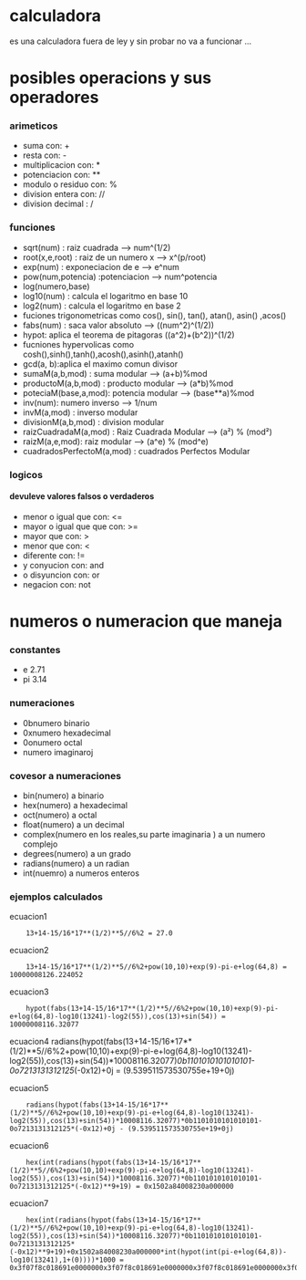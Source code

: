 # calculadora

es una calculadora fuera de ley y sin probar no va a funcionar ...

# posibles operacions y sus operadores 
### arimeticos
* suma con: +
* resta con: -
* multiplicacion con: *
* potenciacion con: **
* modulo o residuo con: %
* division entera con: //
* division decimal : /
### funciones
* sqrt(num) : raiz cuadrada --> num^(1/2) 
* root(x,e,root) : raiz de un numero x --> x^(p/root)
* exp(num) : exponeciacion de e --> e^num
* pow(num,potencia) :potenciacion --> num^potencia 
* log(numero,base)
* log10(num) : calcula el logaritmo en base 10
* log2(num) : calcula el logaritmo en base 2
* fuciones trigonometricas como cos(), sin(), tan(), atan(), asin() ,acos()
* fabs(num) : saca valor absoluto --> ((num^2)^(1/2)) 
* hypot: aplica el teorema de pitagoras ((a^2)+(b^2))^(1/2)
* fucniones hypervolicas como cosh(),sinh(),tanh(),acosh(),asinh(),atanh()
* gcd(a, b):aplica el maximo comun divisor
* sumaM(a,b,mod) : suma modular --> (a+b)%mod
* productoM(a,b,mod) : producto modular  --> (a*b)%mod 
* poteciaM(base,a,mod): potencia modular --> (base**a)%mod
* inv(num): numero inverso --> 1/num
* invM(a,mod) : inverso modular 
* divisionM(a,b,mod) : division modular
* raizCuadradaM(a,mod) : Raiz Cuadrada Modular --> (a²) % (mod²)
* raizM(a,e,mod): raiz modular --> (a^e) % (mod^e)
* cuadradosPerfectoM(a,mod) : cuadrados Perfectos Modular
### logicos 
#### devuleve valores falsos o verdaderos
* menor o igual que con: <=
* mayor o igual que que con: >=
* mayor que con: >
* menor que con: <
* diferente con: !=
* y conyucion con: and
* o disyuncion con: or
* negacion con: not
# numeros o numeracion que maneja
### constantes
* e 2.71
* pi 3.14
### numeraciones 
* 0bnumero binario
* 0xnumero hexadecimal
* 0onumero octal
* numero imaginaroj
### covesor a numeraciones
* bin(numero) a binario
* hex(numero) a hexadecimal
* oct(numero) a octal
* float(numero) a un decimal
* complex(numero en  los reales,su parte imaginaria  ) a un numero complejo
* degrees(numero) a un grado 
* radians(numero) a un radian 
* int(nuemro) a numeros enteros 
### ejemplos calculados 
ecuacion1

		13+14-15/16*17**(1/2)**5//6%2 = 27.0
ecuacion2

		13+14-15/16*17**(1/2)**5//6%2+pow(10,10)+exp(9)-pi-e+log(64,8) = 10000008126.224052
ecuacion3

		hypot(fabs(13+14-15/16*17**(1/2)**5//6%2+pow(10,10)+exp(9)-pi-e+log(64,8)-log10(13241)-log2(55)),cos(13)+sin(54)) = 10000008116.32077

ecuacion4
		radians(hypot(fabs(13+14-15/16*17**(1/2)**5//6%2+pow(10,10)+exp(9)-pi-e+log(64,8)-log10(13241)-	log2(55)),cos(13)+sin(54))*10008116.32077)*0b1101010101010101-0o7213131312125*(-0x12)+0j = (9.539511573530755e+19+0j)

ecuacion5

		radians(hypot(fabs(13+14-15/16*17**(1/2)**5//6%2+pow(10,10)+exp(9)-pi-e+log(64,8)-log10(13241)-	log2(55)),cos(13)+sin(54))*10008116.32077)*0b1101010101010101-0o7213131312125*(-0x12)+0j - (9.539511573530755e+19+0j)

ecuacion6

		hex(int(radians(hypot(fabs(13+14-15/16*17**(1/2)**5//6%2+pow(10,10)+exp(9)-pi-e+log(64,8)-log10(13241)-	log2(55)),cos(13)+sin(54))*10008116.32077)*0b1101010101010101-0o7213131312125*(-0x12)**9+19) = 0x1502a84008230a000000

ecuacion7

		hex(int(radians(hypot(fabs(13+14-15/16*17**(1/2)**5//6%2+pow(10,10)+exp(9)-pi-e+log(64,8)-log10(13241)-	log2(55)),cos(13)+sin(54))*10008116.32077)*0b1101010101010101-0o7213131312125*(-0x12)**9+19)+0x1502a84008230a000000*int(hypot(int(pi-e+log(64,8))-log10(13241),1+(0))))*1000 = 0x3f07f8c018691e0000000x3f07f8c018691e0000000x3f07f8c018691e0000000x3f07f8c018691e0000000x3f07f8c018691e0000000x3f07f8c018691e0000000x3f07f8c018691e0000000x3f07f8c018691e0000000x3f07f8c018691e0000000x3f07f8c018691e000000


